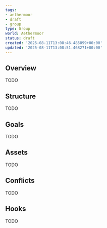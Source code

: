 ```yaml
---
tags:
- aethermoor
- draft
- group
type: Group
world: Aethermoor
status: draft
created: '2025-08-11T13:08:46.485899+00:00'
updated: '2025-08-11T13:08:51.468271+00:00'
---
```



## Overview

TODO
## Structure

TODO
## Goals

TODO
## Assets

TODO
## Conflicts

TODO
## Hooks

TODO

